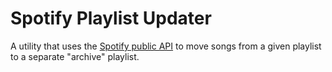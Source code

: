 # Spotify Playlist Updater

A utility that uses the [Spotify public API](https://developer.spotify.com/documentation/web-api) to
move songs from a given playlist to a separate "archive" playlist.
